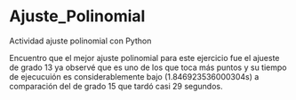 # Ajuste_Polinomial
Actividad ajuste polinomial con Python

Encuentro que el mejor ajuste polinomial para este ejercicio fue el ajueste
de grado 13 ya observé que es uno de los que toca más puntos y su tiempo
de ejecucuión es considerablemente bajo (1.846923536000304s) a comparación 
del de grado 15 que tardó casi 29 segundos.
